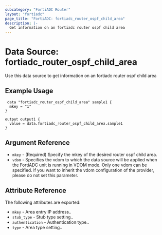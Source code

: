 ```yaml
---
subcategory: "FortiADC Router"
layout: "fortiadc"
page_title: "FortiADC: fortiadc_router_ospf_child_area"
description: |-
  Get information on an fortiadc router ospf child area
---
```


# Data Source: fortiadc_router_ospf_child_area
Use this data source to get information on an fortiadc router ospf child area

## Example Usage

```hcl
 data "fortiadc_router_ospf_child_area" sample1 {
  mkey = "1"
}

output output1 {
  value = data.fortiadc_router_ospf_child_area.sample1
}
```

## Argument Reference
* `mkey` - (Required) Specify the mkey of the desired  router ospf child area.
* `vdom` - Specifies the vdom to which the data source will be applied when the FortiADC unit is running in VDOM mode. Only one vdom can be specified. If you want to inherit the vdom configuration of the provider, please do not set this parameter.


## Attribute Reference

The following attributes are exported:

* `mkey` - Area entry IP address..
* `stub_type` - Stub type setting.. 
* `authentication` - Authentication type.. 
* `type` - Area type setting.. 

